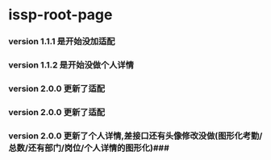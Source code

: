 # issp-root-page

### version 1.1.1 是开始没加适配 ###
### version 1.1.2 是开始没做个人详情 ###
### version 2.0.0 更新了适配 ###
### version 2.0.0 更新了适配 ###
### version 2.0.0 更新了个人详情,差接口还有头像修改没做(图形化考勤/总数/还有部门/岗位/个人详情的图形化)###